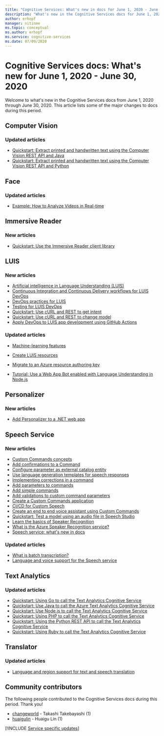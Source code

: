 ```yaml
---
title: "Cognitive Services: What's new in docs for June 1, 2020 - June 30, 2020"
description: "What's new in the Cognitive Services docs for June 1, 2020 - June 30, 2020."
author: erhopf
manager: nitinme
ms.topic: conceptual
ms.author: erhopf
ms.service: cognitive-services
ms.date: 07/09/2020
---
```


# Cognitive Services docs: What's new for June 1, 2020 - June 30, 2020

Welcome to what's new in the Cognitive Services docs from June 1, 2020 through June 30, 2020. This article lists some of the major changes to docs during this period.

## Computer Vision

### Updated articles

- [Quickstart: Extract printed and handwritten text using the Computer Vision REST API and Java](/azure/cognitive-services/computer-vision/quickstarts/java-hand-text)
- [Quickstart: Extract printed and handwritten text using the Computer Vision REST API and Python](/azure/cognitive-services/computer-vision/quickstarts/python-hand-text)

## Face

### Updated articles

- [Example: How to Analyze Videos in Real-time](/azure/cognitive-services/face/face-api-how-to-topics/howtoanalyzevideo_face)

## Immersive Reader

### New articles

- [Quickstart: Use the Immersive Reader client library](/azure/cognitive-services/immersive-reader/quickstarts/client-libraries)

## LUIS

### New articles

- [Artificial intelligence in Language Understanding (LUIS)](/azure/cognitive-services/luis/artificial-intelligence)
- [Continuous Integration and Continuous Delivery workflows for LUIS DevOps](/azure/cognitive-services/luis/luis-concept-devops-automation)
- [DevOps practices for LUIS](/azure/cognitive-services/luis/luis-concept-devops-sourcecontrol)
- [Testing for LUIS DevOps](/azure/cognitive-services/luis/luis-concept-devops-testing)
- [Quickstart: Use cURL and REST to get intent](/azure/cognitive-services/luis/luis-get-started-rest-get-intent)
- [Quickstart: Use cURL and REST to change model](/azure/cognitive-services/luis/luis-get-started-rest-get-model)
- [Apply DevOps to LUIS app development using GitHub Actions](/azure/cognitive-services/luis/luis-how-to-devops-with-github)

### Updated articles

- [Machine-learning features](/azure/cognitive-services/luis/luis-concept-feature)
- [Create LUIS resources](/azure/cognitive-services/luis/luis-how-to-azure-subscription)
- [Migrate to an Azure resource authoring key](/azure/cognitive-services/luis/luis-migration-authoring)


- [Tutorial: Use a Web App Bot enabled with Language Understanding in Node.js](/azure/cognitive-services/luis/luis-nodejs-tutorial-bf-v4)

## Personalizer

### New articles

- [Add Personalizer to a .NET web app](/azure/cognitive-services/personalizer/tutorial-use-personalizer-web-app)

## Speech Service

### New articles

- [Custom Commands concepts](/azure/cognitive-services/speech-service/custom-commands-references)
- [Add confirmations to a Command](/azure/cognitive-services/speech-service/how-to-custom-commands-add-confirmations)
- [Configure parameter as external catalog entity](/azure/cognitive-services/speech-service/how-to-custom-commands-add-external-catalog-string-entity)
- [Use language generation templates for speech responses](/azure/cognitive-services/speech-service/how-to-custom-commands-add-language-generation-templates)
- [Implementing corrections in a command](/azure/cognitive-services/speech-service/how-to-custom-commands-add-one-step-correction)
- [Add parameters to commands](/azure/cognitive-services/speech-service/how-to-custom-commands-add-parameters-to-commands)
- [Add simple commands](/azure/cognitive-services/speech-service/how-to-custom-commands-add-simple-commands)
- [Add validations to custom command parameters](/azure/cognitive-services/speech-service/how-to-custom-commands-add-validations)
- [Create a Custom Commands application](/azure/cognitive-services/speech-service/how-to-custom-commands-create-empty-project)
- [CI/CD for Custom Speech](/azure/cognitive-services/speech-service/how-to-custom-speech-continuous-integration-continuous-deployment)
- [Create an end to end voice assistant using Custom Commands](/azure/cognitive-services/speech-service/quickstart-custom-commands-e2e-application)
- [Quickstart: Test a model using an audio file in Speech Studio](/azure/cognitive-services/speech-service/quickstarts/speech-studio-test-model)
- [Learn the basics of Speaker Recognition](/azure/cognitive-services/speech-service/speaker-recognition-basics)
- [What is the Azure Speaker Recognition service?](/azure/cognitive-services/speech-service/speaker-recognition-overview)
- [Speech service: what's new in docs](/azure/cognitive-services/speech-service/whats-new)

### Updated articles

- [What is batch transcription?](/azure/cognitive-services/speech-service/batch-transcription)
- [Language and voice support for the Speech service](/azure/cognitive-services/speech-service/language-support)

## Text Analytics

### Updated articles

- [Quickstart: Using Go to call the Text Analytics Cognitive Service](/azure/cognitive-services/text-analytics/quickstarts/go)
- [Quickstart: Use Java to call the Azure Text Analytics Cognitive Service](/azure/cognitive-services/text-analytics/quickstarts/java)
- [Quickstart: Use Node.js to call the Text Analytics Cognitive Service](/azure/cognitive-services/text-analytics/quickstarts/nodejs)
- [Quickstart: Using PHP to call the Text Analytics Cognitive Service](/azure/cognitive-services/text-analytics/quickstarts/php)
- [Quickstart: Using the Python REST API to call the Text Analytics Cognitive Service](/azure/cognitive-services/text-analytics/quickstarts/python)
- [Quickstart: Using Ruby to call the Text Analytics Cognitive Service](/azure/cognitive-services/text-analytics/quickstarts/ruby)

## Translator

### Updated articles

- [Language and region support for text and speech translation](/azure/cognitive-services/translator/language-support)

## Community contributors

The following people contributed to the Cognitive Services docs during this period. Thank you! 

- [changeworld](https://github.com/changeworld) - Takashi Takebayashi (1)
- [huaigulin](https://github.com/huaigulin) - Huaigu Lin (1)

[!INCLUDE [Service specific updates](./includes/service-specific-updates.md)]